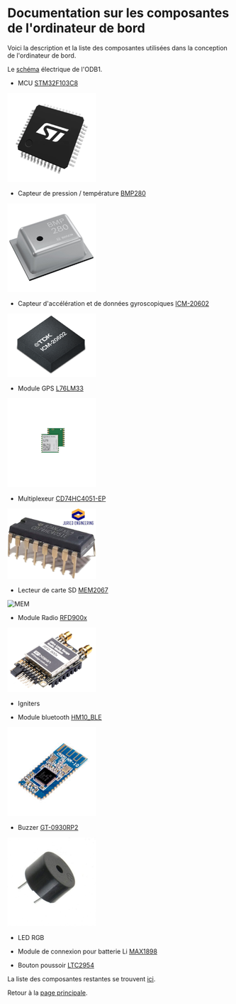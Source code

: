 # Documentation sur les composantes de l'ordinateur de bord

Voici la description et la liste des composantes utilisées dans la conception de l'ordinateur de bord.

Le [schéma](./Composantes/shematic_v2.pdf) électrique de l'ODB1.

- MCU [STM32F103C8](./Composantes/stm32f103c8.pdf)
<img src="./Composantes/STM32.png" alt="STM32" width="200"/>

- Capteur de pression / température [BMP280](./Composantes/bst-bmp280-ds001.pdf)
<img src="./Composantes/BMP280.jpg" alt="BMP" width="200"/>

- Capteur d'accélération et de données gyroscopiques [ICM-20602](./Composantes/DS-000176-ICM-20602-v1.0.pdf)
<img src="./Composantes/ICM.png" alt="ICM" width="200"/>

- Module GPS [L76LM33](./Composantes/Quectel_L76_Series_Hardware_Design_V3.1.pdf)
<img src="./Composantes/L76L.jpg" alt="GPS" width="200"/>

- Multiplexeur [CD74HC4051-EP](./Composantes/cd74hc4051-ep.pdf)
<img src="./Composantes/Multiplexer.jpg" alt="MUX" width="200"/>

- Lecteur de carte SD [MEM2067](./Composantes/MEM2067.pdf)
<img src="./Composantes/MEM.png" alt="MEM" width="200"/>

- Module Radio [RFD900x](./Composantes/RFD900x%20DataSheet%20V1.2.pdf)
<img src="./Composantes/RFD.png" alt="RFD" width="200"/>

- Igniters

- Module bluetooth [HM10_BLE](./Composantes/11.%20HM10%20BLE_FTDI.pdf)
<img src="./Composantes/BLE.jpg" alt="BLE" width="200"/>

- Buzzer [GT-0930RP2](./Composantes/GT-0930RP2-14-Feb-2019.pdf)
<img src="./Composantes/Buzzer.jpg" alt="BUZZ" width="200"/>

- LED RGB

- Module de connexion pour batterie Li [MAX1898](./Composantes/max1898.pdf)

- Bouton poussoir [LTC2954](/Composantes/2954fb.pdf)

La liste des composantes restantes se trouvent [ici](./Composantes/).

Retour à la [page principale](../README.md).
